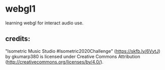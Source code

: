 # webgl1
learning webgl for interact audio use.




credits:
- 

"Isometric Music Studio #Isometric2020Challenge" (https://skfb.ly/6VytJ) by gkumarp380 is licensed under Creative Commons Attribution (http://creativecommons.org/licenses/by/4.0/).  
  
